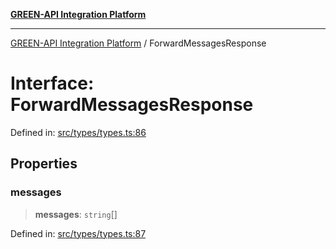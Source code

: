 [**GREEN-API Integration Platform**](../README.md)

***

[GREEN-API Integration Platform](../globals.md) / ForwardMessagesResponse

# Interface: ForwardMessagesResponse

Defined in: [src/types/types.ts:86](https://github.com/green-api/greenapi-integration/blob/20ab1c18eae4ff2cd48cede03d005dd7127abc0b/src/types/types.ts#L86)

## Properties

### messages

> **messages**: `string`[]

Defined in: [src/types/types.ts:87](https://github.com/green-api/greenapi-integration/blob/20ab1c18eae4ff2cd48cede03d005dd7127abc0b/src/types/types.ts#L87)
